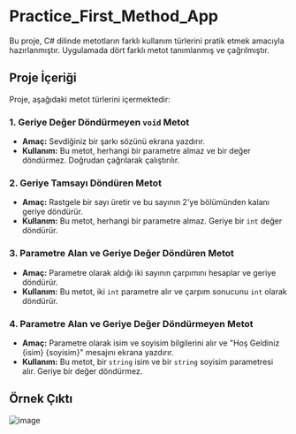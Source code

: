 # Practice_First_Method_App
Bu proje, C# dilinde metotların farklı kullanım türlerini pratik etmek amacıyla hazırlanmıştır. Uygulamada dört farklı metot tanımlanmış ve çağrılmıştır.

## Proje İçeriği

Proje, aşağıdaki metot türlerini içermektedir:

### 1. Geriye Değer Döndürmeyen `void` Metot
- **Amaç:** Sevdiğiniz bir şarkı sözünü ekrana yazdırır.
- **Kullanım:** Bu metot, herhangi bir parametre almaz ve bir değer döndürmez. Doğrudan çağrılarak çalıştırılır.

### 2. Geriye Tamsayı Döndüren Metot
- **Amaç:** Rastgele bir sayı üretir ve bu sayının 2'ye bölümünden kalanı geriye döndürür.
- **Kullanım:** Bu metot, herhangi bir parametre almaz. Geriye bir `int` değer döndürür.

### 3. Parametre Alan ve Geriye Değer Döndüren Metot
- **Amaç:** Parametre olarak aldığı iki sayının çarpımını hesaplar ve geriye döndürür.
- **Kullanım:** Bu metot, iki `int` parametre alır ve çarpım sonucunu `int` olarak döndürür.

### 4. Parametre Alan ve Geriye Değer Döndürmeyen Metot
- **Amaç:** Parametre olarak isim ve soyisim bilgilerini alır ve "Hoş Geldiniz {isim} {soyisim}" mesajını ekrana yazdırır.
- **Kullanım:** Bu metot, bir `string` isim ve bir `string` soyisim parametresi alır. Geriye bir değer döndürmez.

## Örnek Çıktı
![image](https://github.com/user-attachments/assets/7f10f8c2-ef56-441b-be4d-fc19ee370764)

